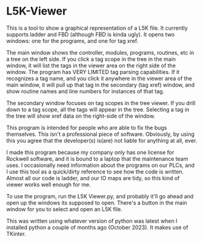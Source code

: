 # L5K-Viewer
This is a tool to show a graphical representation of a L5K file. It currently supports ladder and FBD (although FBD is kinda ugly). It opens two windows: one for the programs, and one for tag xref.

The main window shows the controller, modules, programs, routines, etc in a tree on the left side. If you click a tag scope in the tree in the main window, it will list the tags in the viewer area on the right side of the window. The program has VERY LIMITED tag parsing capabilities. If it recognizes a tag name, and you click it anywhere in the viewer area of the main window, it will pull up that tag in the secondary (tag xref) window, and show routine names and line numbers for instances of that tag.

The secondary window focuses on tag scopes in the tree viewer. If you drill down to a tag scope, all the tags will appear in the tree. Selecting a tag in the tree will show xref data on the right-side of the window.

This program is intended for people who are able to fix the bugs themselves. This isn't a professional piece of software. Obviously, by using this you agree that the developer(s) is(are) not liable for anything at all, ever. 

I made this program because my company only has one license for Rockwell software, and it is bound to a laptop that the maintenance team uses. I occasionally need information about the programs on our PLCs, and I use this tool as a quick/dirty reference to see how the code is written. Almost all our code is ladder, and our IO maps are tidy, so this kind of viewer works well enough for me.

To use the program, run the L5K Viewer.py, and probably it'll go ahead and open up the windows its supposed to open. There's a button in the main window for you to select and open an L5K file. 

This was written using whatever version of python was latest when I installed python a couple of months ago (October 2023). It makes use of TKinter.
